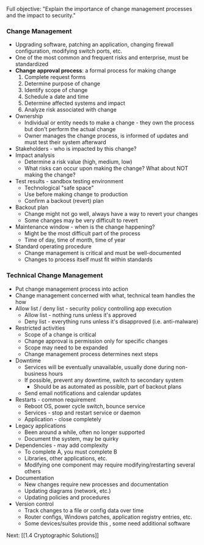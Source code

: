 Full objective: "Explain the importance of change management processes
and the impact to security."

### Change Management
- Upgrading software, patching an application, changing firewall configuration, modifying switch ports, etc.
- One of the most common and frequent risks and enterprise, must be standardized
- **Change approval process**: a formal process for making change
	1. Complete request forms
	2. Determine purpose of change
	3. Identify scope of change
	4. Schedule a date and time
	5. Determine affected systems and impact
	6. Analyze risk associated with change
- Ownership
	- Individual or entity needs to make a change - they own the process but don't perform the actual change
	- Owner manages the change process, is informed of updates and must test their system afterward
- Stakeholders - who is impacted by this change?
- Impact analysis
	- Determine a risk value (high, medium, low)
	- What risks can occur upon making the change? What about NOT making the change?
- Test results - sandbox testing environment
	- Technological "safe space"
	- Use before making change to production
	- Confirm a backout (revert) plan
- Backout plan
	- Change might not go well, always have a way to revert your changes
	- Some changes may be very difficult to revert
- Maintenance window - when is the change happening?
	- Might be the most difficult part of the process
	- Time of day, time of month, time of year
- Standard operating procedure
	- Change management is critical and must be well-documented
	- Changes to process itself must fit within standards
### Technical Change Management
- Put change management process into action
- Change management concerned with what, technical team handles the how
- Allow list / deny list - security policy controlling app execution
	- Allow list - nothing runs unless it's approved 
	- Deny list - everything runs unless it's disapproved (i.e. anti-malware)
- Restricted activities
	- Scope of a change is critical
	- Change approval is permission only for specific changes
	- Scope may need to be expanded
	- Change management process determines next steps
- Downtime
	- Services will be eventually unavailable, usually done during non-business hours
	- If possible, prevent any downtime, switch to secondary system
		- Should be as automated as possible, part of backout plans
	- Send email notifications and calendar updates
- Restarts - common requirement
	- Reboot OS, power cycle switch, bounce service
	- Services - stop and restart service or daemon
	- Application - close completely
- Legacy applications
	- Been around a while, often no longer supported
	- Document the system, may be quirky
- Dependencies - may add complexity
	- To complete A, you must complete B
	- Libraries, other applications, etc.
	- Modifying one component may require modifying/restarting several others
- Documentation
	- New changes require new processes and documentation
	- Updating diagrams (network, etc.)
	- Updating policies and procedures
- Version control
	- Track changes to a file or config data over time
	- Router configs, Windows patches, application registry entries, etc.
	- Some devices/suites provide this , some need additional software

Next: [[1.4 Cryptographic Solutions]]